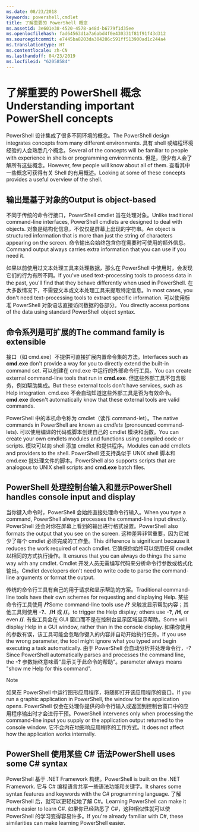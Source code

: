 ```yaml
---
ms.date: 08/23/2018
keywords: powershell,cmdlet
title: 了解重要的 PowerShell 概念
ms.assetid: 3e601e38-4520-4578-a48d-b6779f1d35ee
ms.openlocfilehash: fad64563d1a7a6abd4f0e430331f81f91f43d312
ms.sourcegitcommit: e7445ba8203da304286c591ff513900ad1c244a4
ms.translationtype: HT
ms.contentlocale: zh-CN
ms.lasthandoff: 04/23/2019
ms.locfileid: "62058584"
---
```

# <a name="understanding-important-powershell-concepts"></a><span data-ttu-id="4b2cf-103">了解重要的 PowerShell 概念</span><span class="sxs-lookup"><span data-stu-id="4b2cf-103">Understanding important PowerShell concepts</span></span>

<span data-ttu-id="4b2cf-104">PowerShell 设计集成了很多不同环境的概念。</span><span class="sxs-lookup"><span data-stu-id="4b2cf-104">The PowerShell design integrates concepts from many different environments.</span></span> <span data-ttu-id="4b2cf-105">具有 shell 或编程环境经验的人会熟悉几个概念。</span><span class="sxs-lookup"><span data-stu-id="4b2cf-105">Several of the concepts will be familiar to people with experience in shells or programming environments.</span></span> <span data-ttu-id="4b2cf-106">但是，很少有人会了解所有这些概念。</span><span class="sxs-lookup"><span data-stu-id="4b2cf-106">However, few people will know about all of them.</span></span> <span data-ttu-id="4b2cf-107">查看其中一些概念可获得有关 Shell 的有用概述。</span><span class="sxs-lookup"><span data-stu-id="4b2cf-107">Looking at some of these concepts provides a useful overview of the shell.</span></span>

## <a name="output-is-object-based"></a><span data-ttu-id="4b2cf-108">输出是基于对象的</span><span class="sxs-lookup"><span data-stu-id="4b2cf-108">Output is object-based</span></span>

<span data-ttu-id="4b2cf-109">不同于传统的命令行接口，PowerShell cmdlet 旨在处理对象。</span><span class="sxs-lookup"><span data-stu-id="4b2cf-109">Unlike traditional command-line interfaces, PowerShell cmdlets are designed to deal with objects.</span></span>
<span data-ttu-id="4b2cf-110">对象是结构化信息，不仅仅是屏幕上出现的字符串。</span><span class="sxs-lookup"><span data-stu-id="4b2cf-110">An object is structured information that is more than just the string of characters appearing on the screen.</span></span> <span data-ttu-id="4b2cf-111">命令输出会始终包含你在需要时可使用的额外信息。</span><span class="sxs-lookup"><span data-stu-id="4b2cf-111">Command output always carries extra information that you can use if you need it.</span></span>

<span data-ttu-id="4b2cf-112">如果以前使用过文本处理工具来处理数据，那么在 PowerShell 中使用时，会发现它们的行为有所不同。</span><span class="sxs-lookup"><span data-stu-id="4b2cf-112">If you've used text-processing tools to process data in the past, you'll find that they behave differently when used in PowerShell.</span></span> <span data-ttu-id="4b2cf-113">在大多数情况下，不需要文本或文本处理工具来提取特定信息。</span><span class="sxs-lookup"><span data-stu-id="4b2cf-113">In most cases, you don't need text-processing tools to extract specific information.</span></span> <span data-ttu-id="4b2cf-114">可以使用标准 PowerShell 对象语法直接访问数据的各部分。</span><span class="sxs-lookup"><span data-stu-id="4b2cf-114">You directly access portions of the data using standard PowerShell object syntax.</span></span>

## <a name="the-command-family-is-extensible"></a><span data-ttu-id="4b2cf-115">命令系列是可扩展的</span><span class="sxs-lookup"><span data-stu-id="4b2cf-115">The command family is extensible</span></span>

<span data-ttu-id="4b2cf-116">接口（如 cmd.exe）不提供可直接扩展内置命令集的方法。</span><span class="sxs-lookup"><span data-stu-id="4b2cf-116">Interfaces such as **cmd.exe** don't provide a way for you to directly extend the built-in command set.</span></span> <span data-ttu-id="4b2cf-117">可以创建在 cmd.exe 中运行的外部命令行工具。</span><span class="sxs-lookup"><span data-stu-id="4b2cf-117">You can create external command-line tools that run in **cmd.exe**.</span></span> <span data-ttu-id="4b2cf-118">但这些外部工具不包含服务，例如帮助集成。</span><span class="sxs-lookup"><span data-stu-id="4b2cf-118">But these external tools don't have services, such as Help integration.</span></span> <span data-ttu-id="4b2cf-119">cmd.exe 不会自动知道这些外部工具是否为有效命令。</span><span class="sxs-lookup"><span data-stu-id="4b2cf-119">**cmd.exe** doesn't automatically know that these external tools are valid commands.</span></span>

<span data-ttu-id="4b2cf-120">PowerShell 中的本机命令称为 cmdlet（读作 command-let）。</span><span class="sxs-lookup"><span data-stu-id="4b2cf-120">The native commands in PowerShell are known as *cmdlets* (pronounced command-lets).</span></span> <span data-ttu-id="4b2cf-121">可以使用编译的代码或脚本创建自己的 cmdlet 模块和函数。</span><span class="sxs-lookup"><span data-stu-id="4b2cf-121">You can create your own cmdlets modules and functions using compiled code or scripts.</span></span> <span data-ttu-id="4b2cf-122">模块可以向 shell 添加 cmdlet 和提供程序。</span><span class="sxs-lookup"><span data-stu-id="4b2cf-122">Modules can add cmdlets and providers to the shell.</span></span> <span data-ttu-id="4b2cf-123">PowerShell 还支持类似于 UNIX shell 脚本和 cmd.exe 批处理文件的脚本。</span><span class="sxs-lookup"><span data-stu-id="4b2cf-123">PowerShell also supports scripts that are analogous to UNIX shell scripts and **cmd.exe** batch files.</span></span>

## <a name="powershell-handles-console-input-and-display"></a><span data-ttu-id="4b2cf-124">PowerShell 处理控制台输入和显示</span><span class="sxs-lookup"><span data-stu-id="4b2cf-124">PowerShell handles console input and display</span></span>

<span data-ttu-id="4b2cf-125">当你键入命令时，PowerShell 会始终直接处理命令行输入。</span><span class="sxs-lookup"><span data-stu-id="4b2cf-125">When you type a command, PowerShell always processes the command-line input directly.</span></span> <span data-ttu-id="4b2cf-126">PowerShell 还会对你在屏幕上看到的输出进行格式设置。</span><span class="sxs-lookup"><span data-stu-id="4b2cf-126">PowerShell also formats the output that you see on the screen.</span></span> <span data-ttu-id="4b2cf-127">这种差异非常重要，因为它减少了每个 cmdlet 必须完成的工作量。</span><span class="sxs-lookup"><span data-stu-id="4b2cf-127">This difference is significant because it reduces the work required of each cmdlet.</span></span> <span data-ttu-id="4b2cf-128">它确保你始终可以使用任何 cmdlet 以相同的方式执行操作。</span><span class="sxs-lookup"><span data-stu-id="4b2cf-128">It ensures that you can always do things the same way with any cmdlet.</span></span> <span data-ttu-id="4b2cf-129">Cmdlet 开发人员无需编写代码来分析命令行参数或格式化输出。</span><span class="sxs-lookup"><span data-stu-id="4b2cf-129">Cmdlet developers don't need to write code to parse the command-line arguments or format the output.</span></span>

<span data-ttu-id="4b2cf-130">传统的命令行工具有自己的用于请求和显示帮助的方案。</span><span class="sxs-lookup"><span data-stu-id="4b2cf-130">Traditional command-line tools have their own schemes for requesting and displaying Help.</span></span> <span data-ttu-id="4b2cf-131">某些命令行工具使用 **/?**</span><span class="sxs-lookup"><span data-stu-id="4b2cf-131">Some command-line tools use **/?**</span></span> <span data-ttu-id="4b2cf-132">来触发显示帮助内容；其他工具则使用 **-?**、**/H** 或 **//**。</span><span class="sxs-lookup"><span data-stu-id="4b2cf-132">to trigger the Help display; others use **-?**, **/H**, or even **//**.</span></span> <span data-ttu-id="4b2cf-133">有些工具会在 GUI 窗口而不是在控制台显示区域显示帮助。</span><span class="sxs-lookup"><span data-stu-id="4b2cf-133">Some will display Help in a GUI window, rather than in the console display.</span></span> <span data-ttu-id="4b2cf-134">如果你使用的参数有误，该工具可能会忽略你键入的内容并自动开始执行任务。</span><span class="sxs-lookup"><span data-stu-id="4b2cf-134">If you use the wrong parameter, the tool might ignore what you typed and begin executing a task automatically.</span></span>
<span data-ttu-id="4b2cf-135">由于 PowerShell 会自动分析并处理命令行，-? </span><span class="sxs-lookup"><span data-stu-id="4b2cf-135">Since PowerShell automatically parses and processes the command line, the **-?**</span></span> <span data-ttu-id="4b2cf-136">参数始终意味着“显示关于此命令的帮助”。</span><span class="sxs-lookup"><span data-stu-id="4b2cf-136">parameter always means "show me Help for this command".</span></span>

> [!NOTE]
> <span data-ttu-id="4b2cf-137">如果在 PowerShell 中运行图形应用程序，将随即打开该应用程序的窗口。</span><span class="sxs-lookup"><span data-stu-id="4b2cf-137">If you run a graphic application in PowerShell, the window for the application opens.</span></span>
> <span data-ttu-id="4b2cf-138">PowerShell 仅会在处理你提供的命令行输入或返回到控制台窗口中的应用程序输出时才会进行干预。</span><span class="sxs-lookup"><span data-stu-id="4b2cf-138">PowerShell intervenes only when processing the command-line input you supply or the application output returned to the console window.</span></span> <span data-ttu-id="4b2cf-139">它不会内在地影响应用程序的工作方式。</span><span class="sxs-lookup"><span data-stu-id="4b2cf-139">It does not affect how the application works internally.</span></span>

## <a name="powershell-uses-some-c-syntax"></a><span data-ttu-id="4b2cf-140">PowerShell 使用某些 C# 语法</span><span class="sxs-lookup"><span data-stu-id="4b2cf-140">PowerShell uses some C# syntax</span></span>

<span data-ttu-id="4b2cf-141">PowerShell 基于 .NET Framework 构建。</span><span class="sxs-lookup"><span data-stu-id="4b2cf-141">PowerShell is built on the .NET Framework.</span></span> <span data-ttu-id="4b2cf-142">它与 C# 编程语言共享一些语法功能和关键字。</span><span class="sxs-lookup"><span data-stu-id="4b2cf-142">It shares some syntax features and keywords with the C# programming language.</span></span> <span data-ttu-id="4b2cf-143">了解 PowerShell 后，就可以更轻松地了解 C#。</span><span class="sxs-lookup"><span data-stu-id="4b2cf-143">Learning PowerShell can make it much easier to learn C#.</span></span> <span data-ttu-id="4b2cf-144">如果你已经熟悉了 C#，这种相似性就可以使 PowerShell 的学习变得容易许多。</span><span class="sxs-lookup"><span data-stu-id="4b2cf-144">If you're already familiar with C#, these similarities can make learning PowerShell easier.</span></span>
